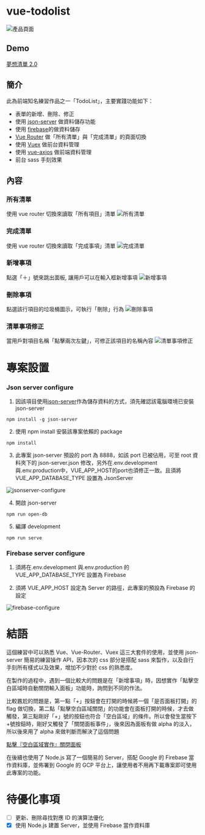 # vue-todolist

![產品頁面](https://github.com/destiny5420/vue-todolist/blob/develop/page_source/todolist_banner.png)

## Demo

[夢想清單 2.0](destiny5420.github.io/vue-todolist/)

## 簡介

此為前端知名練習作品之一「TodoList」，主要實踐功能如下：

- 表單的新增、刪除、修正
- 使用 [json-server](https://www.npmjs.com/package/json-server) 做資料儲存功能
- 使用 [firebase](https://firebase.google.com/)的做資料儲存
- [Vue Router](https://router.vuejs.org) 做「所有清單」與「完成清單」的頁面切換
- 使用 [Vuex](https://vuex.vuejs.org) 做前台資料管理
- 使用 [vue-axios](https://www.npmjs.com/package/vue-axios) 做前端資料管理
- 前台 sass 手刻效果

## 內容

### 所有清單

使用 vue router 切換來讀取「所有項目」清單
![所有清單](https://github.com/destiny5420/vue-todolist/blob/develop/page_source/all-list.png)

### 完成清單

使用 vue router 切換來讀取「完成事項」清單
![完成清單](https://github.com/destiny5420/vue-todolist/blob/develop/page_source/done-list.png)

### 新增事項

點選「＋」號來跳出面板, 讓用戶可以在輸入框新增事項
![新增事項](https://github.com/destiny5420/vue-todolist/blob/develop/page_source/create.png)

### 刪除事項

點選該行項目的垃圾桶圖示，可執行「刪除」行為
![刪除事項](https://github.com/destiny5420/vue-todolist/blob/develop/page_source/delete.png)

### 清單事項修正

當用戶對項目名稱「點擊兩次左鍵」，可修正該項目的名稱內容
![清單事項修正](https://github.com/destiny5420/vue-todolist/blob/develop/page_source/editor.png)

# 專案設置

### Json server configure

1. 因該項目使用[json-server](https://www.npmjs.com/package/json-server)作為儲存資料的方式，須先確認該電腦環境已安裝 json-server

```
npm install -g json-server
```

2. 使用 npm install 安裝該專案依賴的 package

```
npm install
```

3. 此專案 json-server 預設的 port 為 8888，如該 port 已被佔用，可至 root 資料夾下的 json-server.json 修改，另外在.env.development與.env.production中，VUE_APP_HOST的port也須修正一致。且須將 VUE_APP_DATABASE_TYPE 設置為 JsonServer

![jsonserver-configure](https://github.com/destiny5420/vue-todolist/blob/develop/page_source/project-setting-json-server.png)

4. 開啟 json-server

```
npm run open-db
```

5. 編譯 development

```
npm run serve
```

### Firebase server configure

1. 須將在.env.development 與.env.production 的 VUE_APP_DATABASE_TYPE 設置為 Firebase

2. 須將 VUE_APP_HOST 設定為 Server 的路徑，此專案的預設為 Firebase 的設定

![firebase-configure](https://github.com/destiny5420/vue-todolist/blob/develop/page_source/project-setting-firebase-server.png)

# 結語

這個練習中可以熟悉 Vue、Vue-Router、Vuex 這三大套件的使用，並使用 json-server 簡易的練習操作 API，因本次的 css 部分是搭配 sass 來製作，以及自行手刻所有樣式以及效果，增加不少對於 css 的熟悉度。

在製作的過程中，遇到一個比較大的問題是在「新增事項」時，因想實作「點擊空白區域時自動關閉輸入面板」功能時，詢問到不同的作法。

比較尷尬的問題是，第一點「+」按鈕會在打開的時候將一個「是否面板打開」的 flag 做切換，第二點「點擊空白區域關閉」的功能會在面板打開的時候，才去做觸發，第三點剛好「+」號的按鈕也符合「空白區域」的條件。所以會發生當按下+號按鈕時，剛好又觸發了「關閉面板事件」，後來因為面板有做 alpha 的淡入，所以後來用了 alpha 來做判斷而解決了這個問題

[點擊『空白區域實作』關閉面板](https://codepen.io/paper_hsiao/pen/KKzVYXy?fbclid=IwAR2bQ5hrcuIh_ThHY_du5iTEKXsJbiwwsHN9N729P7AEbST9PP9ruAJEtSM)

在後續也使用了 Node.js 寫了一個簡易的 Server，搭配 Google 的 Firebase 當作資料庫，並佈署到 Google 的 GCP 平台上，讓使用者不用再下載專案即可使用此專案的功能。

# 待優化事項

- [ ] 更新、刪除尋找對應 ID 的演算法優化
- [x] 使用 Node.js 建置 Server，並使用 Firebase 當作資料庫
